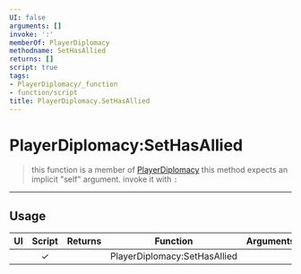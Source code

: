 ```yaml
---
UI: false
arguments: []
invoke: ':'
memberOf: PlayerDiplomacy
methodname: SetHasAllied
returns: []
script: true
tags:
- PlayerDiplomacy/_function
- function/script
title: PlayerDiplomacy.SetHasAllied
---
```

# PlayerDiplomacy:SetHasAllied
> this function is a member of [PlayerDiplomacy](civ-6/lua/PlayerDiplomacy.md)
> this method expects an implicit "self" argument. invoke it with `:`
-----
## Usage
|  UI | Script | Returns | Function | Arguments |
|:---:|:------:|-------:|:--------:|:---------|
| |✓||PlayerDiplomacy:SetHasAllied||
